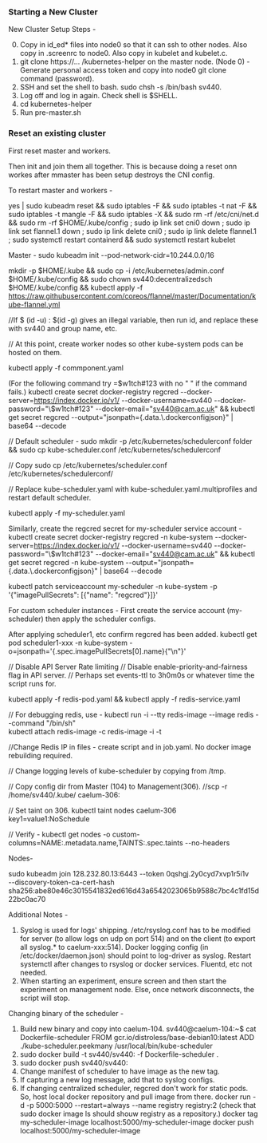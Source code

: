 ### Starting a New Cluster

New Cluster Setup Steps -


0. Copy in id_ed* files into node0 so that it can ssh to other nodes. Also copy in .screenrc to node0. Also copy in kubelet and kubelet.c. 
1. git clone https://... /kubernetes-helper on the master node. (Node 0) - Generate personal access token and copy into node0 git clone command (password).
2. SSH and set the shell to bash. sudo chsh -s /bin/bash sv440.
3. Log off and log in again. Check shell is $SHELL.
4. cd kubernetes-helper
5. Run pre-master.sh


### Reset an existing cluster
First reset master and workers.

Then init and join them all together.
This is because doing a reset onn workes after mmaster has been setup destroys the CNI config.

To restart master and workers -

yes | sudo kubeadm reset && sudo iptables -F && sudo iptables -t nat -F && sudo iptables -t mangle -F && sudo iptables -X && sudo rm -rf /etc/cni/net.d && sudo rm -rf $HOME/.kube/config ; sudo ip link set cni0 down ; sudo ip link set flannel.1 down ; sudo ip link delete cni0 ; sudo ip link delete flannel.1 ; sudo systemctl restart containerd && sudo systemctl restart kubelet

Master -
sudo kubeadm init --pod-network-cidr=10.244.0.0/16

mkdir -p $HOME/.kube && sudo cp -i /etc/kubernetes/admin.conf $HOME/.kube/config && sudo chown sv440:decentralizedsch $HOME/.kube/config && kubectl apply -f https://raw.githubusercontent.com/coreos/flannel/master/Documentation/kube-flannel.yml


//If $ (id -u) : $(id -g) gives an illegal variable, then run id, and replace these with sv440 and group name, etc.



// At this point, create worker nodes so other kube-system pods can be hosted on them.

kubectl apply -f commponent.yaml

(For the following command try =\$w1tch\#123 with no " " if the command fails.)
kubectl create secret docker-registry regcred --docker-server=https://index.docker.io/v1/ --docker-username=sv440 --docker-password="\\$w1tch#123" --docker-email="sv440@cam.ac.uk" && kubectl get secret regcred --output="jsonpath={.data.\\.dockerconfigjson}" | base64 --decode


// Default scheduler - sudo mkdir -p /etc/kubernetes/schedulerconf folder && sudo cp kube-scheduler.conf /etc/kubernetes/schedulerconf

// Copy sudo cp /etc/kubernetes/scheduler.conf /etc/kubernetes/schedulerconf/

// Replace kube-scheduler.yaml with kube-scheduler.yaml.multiprofiles and restart default scheduler.


kubectl apply -f  my-scheduler.yaml 

Similarly, create the regcred secret for my-scheduler service account -
kubectl create secret docker-registry regcred -n kube-system --docker-server=https://index.docker.io/v1/ --docker-username=sv440 --docker-password="\\$w1tch#123" --docker-email="sv440@cam.ac.uk" && kubectl get secret regcred -n kube-system --output="jsonpath={.data.\\.dockerconfigjson}" | base64 --decode



kubectl patch serviceaccount my-scheduler -n kube-system  -p '{"imagePullSecrets": [{"name": "regcred"}]}'




For custom scheduler instances - First create the service account (my-scheduler) then apply the scheduler configs.

After applying scheduler1, etc confirm regcred has been added. 
kubectl get pod scheduler1-xxx -n kube-system -o=jsonpath='{.spec.imagePullSecrets[0].name}{"\n"}'



// Disable API Server Rate limiting
// Disable enable-priority-and-fairness flag in API server.
// Perhaps set events-ttl to 3h0m0s or whatever time the script runs for.



kubectl apply -f redis-pod.yaml && kubectl apply -f redis-service.yaml

// For debugging redis, use - 
kubectl run -i --tty redis-image --image redis --command "/bin/sh"	
kubectl attach redis-image -c redis-image -i -t


//Change Redis IP in files - create script and in job.yaml. No docker image rebuilding required. 

// Change logging levels of kube-scheduler by copying from /tmp.


// Copy config dir from Master (104) to Management(306).
//scp -r /home/sv440/.kube/  caelum-306:

// Set taint on 306. kubectl taint nodes caelum-306 key1=value1:NoSchedule 

// Verify - kubectl get nodes -o custom-columns=NAME:.metadata.name,TAINTS:.spec.taints --no-headers 


Nodes-

sudo kubeadm join 128.232.80.13:6443 --token 0qshgj.2y0cyd7xvp1r5i1v \
        --discovery-token-ca-cert-hash sha256:abe80e46c3015541832ed616d43a6542023065b9588c7bc4c1fd15d22bc0ac70
        
        
        

Additional Notes - 
1. Syslog is used for logs' shipping. /etc/rsyslog.conf has to be modified for server (to allow logs on udp on port 514) and on the client (to export all syslog.* to caelum-xxx:514). Docker logging config (in /etc/docker/daemon.json) should point to log-driver as syslog. Restart systemctl after changes to rsyslog or docker services. Fluentd, etc not needed.
2. When starting an experiment, ensure screen and then start the experiment on management node. Else, once network disconnects, the script will stop.


Changing binary of the scheduler - 
1. Build new binary and copy into caelum-104.
sv440@caelum-104:~$ cat Dockerfile-scheduler
FROM gcr.io/distroless/base-debian10:latest
ADD ./kube-scheduler.peekmany /usr/local/bin/kube-scheduler
2. sudo docker build -t sv440/sv440:<tag> -f Dockerfile-scheduler .
3. sudo docker push sv440/sv440:<tag>
4. Change manifest of scheduler to have image as the new tag.
5. If capturing a new log message, add that to syslog configs.
6. If changing centralized scheduler, regcred don't work for static pods. So, host local docker repository and pull image from there. 
        docker run -d -p 5000:5000 --restart=always --name registry registry:2 (check that sudo docker image ls should shouw registry as a repository.)
        docker tag my-scheduler-image localhost:5000/my-scheduler-image
        docker push localhost:5000/my-scheduler-image
        

